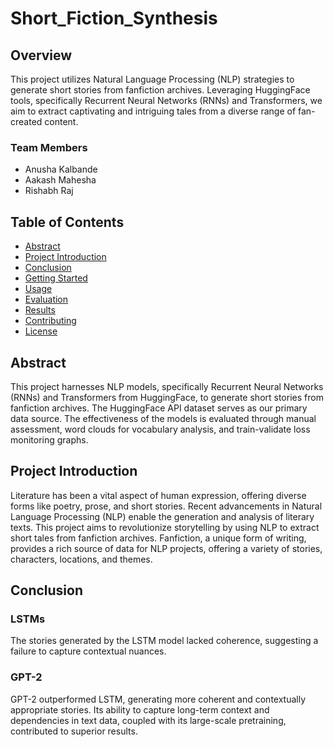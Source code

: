 # Short_Fiction_Synthesis

## Overview
This project utilizes Natural Language Processing (NLP) strategies to generate short stories from fanfiction archives. Leveraging HuggingFace tools, specifically Recurrent Neural Networks (RNNs) and Transformers, we aim to extract captivating and intriguing tales from a diverse range of fan-created content.

### Team Members
- Anusha Kalbande
- Aakash Mahesha
- Rishabh Raj

## Table of Contents
- [Abstract](#abstract)
- [Project Introduction](#project-introduction)
- [Conclusion](#conclusion)
- [Getting Started](#getting-started)
- [Usage](#usage)
- [Evaluation](#evaluation)
- [Results](#results)
- [Contributing](#contributing)
- [License](#license)

## Abstract

This project harnesses NLP models, specifically Recurrent Neural Networks (RNNs) and Transformers from HuggingFace, to generate short stories from fanfiction archives. The HuggingFace API dataset serves as our primary data source. The effectiveness of the models is evaluated through manual assessment, word clouds for vocabulary analysis, and train-validate loss monitoring graphs.

## Project Introduction

Literature has been a vital aspect of human expression, offering diverse forms like poetry, prose, and short stories. Recent advancements in Natural Language Processing (NLP) enable the generation and analysis of literary texts. This project aims to revolutionize storytelling by using NLP to extract short tales from fanfiction archives. Fanfiction, a unique form of writing, provides a rich source of data for NLP projects, offering a variety of stories, characters, locations, and themes.

## Conclusion

### LSTMs
The stories generated by the LSTM model lacked coherence, suggesting a failure to capture contextual nuances.

### GPT-2
GPT-2 outperformed LSTM, generating more coherent and contextually appropriate stories. Its ability to capture long-term context and dependencies in text data, coupled with its large-scale pretraining, contributed to superior results.
